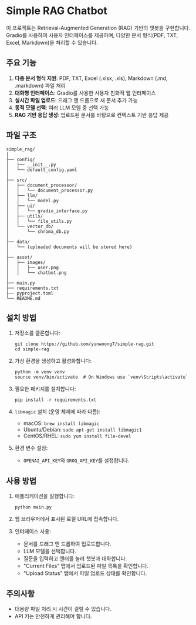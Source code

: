 # Simple RAG Chatbot
이 프로젝트는 Retrieval-Augmented Generation (RAG) 기반의 챗봇을 구현합니다. Gradio를 사용하여 사용자 인터페이스를 제공하며, 다양한 문서 형식(PDF, TXT, Excel, Markdown)을 처리할 수 있습니다.

## 주요 기능
1. **다중 문서 형식 지원**: PDF, TXT, Excel (.xlsx, .xls), Markdown (.md, .markdown) 파일 처리
2. **대화형 인터페이스**: Gradio를 사용한 사용자 친화적 웹 인터페이스
3. **실시간 파일 업로드**: 드래그 앤 드롭으로 새 문서 추가 가능
4. **동적 모델 선택**: 여러 LLM 모델 중 선택 가능
5. **RAG 기반 응답 생성**: 업로드된 문서를 바탕으로 컨텍스트 기반 응답 제공

## 파일 구조
```
simple_rag/
│
├── config/
│   ├── __init__.py
│   └── default_config.yaml
│
├── src/
│   ├── document_processor/
│   │   └── document_processor.py
│   ├── llm/
│   │   └── model.py
│   ├── ui/
│   │   └── gradio_interface.py
│   ├── utils/
│   │   └── file_utils.py
│   └── vector_db/
│       └── chroma_db.py
│
├── data/
│   └── (uploaded documents will be stored here)
│
├── asset/
│   ├── images/
│   │   ├── user.png
│   │   └── chatbot.png
│
├── main.py
├── requirements.txt
├── pyproject.toml
└── README.md
```

## 설치 방법

1. 저장소를 클론합니다:
   ```
   git clone https://github.com/yunwoong7/simple-rag.git
   cd simple-rag
   ```

2. 가상 환경을 생성하고 활성화합니다:
   ```
   python -m venv venv
   source venv/bin/activate  # On Windows use `venv\Scripts\activate`
   ```

3. 필요한 패키지를 설치합니다:
   ```
   pip install -r requirements.txt
   ```

4. `libmagic` 설치 (운영 체제에 따라 다름):
   - macOS: `brew install libmagic`
   - Ubuntu/Debian: `sudo apt-get install libmagic1`
   - CentOS/RHEL: `sudo yum install file-devel`

5. 환경 변수 설정:
   - `OPENAI_API_KEY`와 `GROQ_API_KEY`를 설정합니다.

## 사용 방법

1. 애플리케이션을 실행합니다:
   ```
   python main.py
   ```

2. 웹 브라우저에서 표시된 로컬 URL에 접속합니다.

3. 인터페이스 사용:
   - 문서를 드래그 앤 드롭하여 업로드합니다.
   - LLM 모델을 선택합니다.
   - 질문을 입력하고 엔터를 눌러 챗봇과 대화합니다.
   - "Current Files" 탭에서 업로드된 파일 목록을 확인합니다.
   - "Upload Status" 탭에서 파일 업로드 상태를 확인합니다.

## 주의사항
- 대용량 파일 처리 시 시간이 걸릴 수 있습니다.
- API 키는 안전하게 관리해야 합니다.
